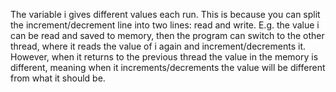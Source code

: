 The variable i gives different values each run. This is because you can split the increment/decrement line
into two lines: read and write. E.g. the value i can be read and saved to memory, then the program can
switch to the other thread, where it reads the value of i again and increment/decrements it. However, when it
returns to the previous thread the value in the memory is different, meaning when it increments/decrements 
the value will be different from what it should be.